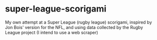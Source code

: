# super-league-scorigami
My own attempt at a Super League (rugby league) scorigami, inspired by Jon Bois' version for the NFL, and using data collected by the Rugby League project (I intend to use a web scraper)
